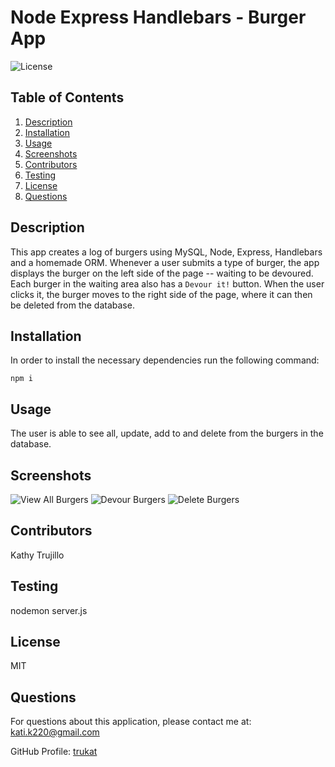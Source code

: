 # Node Express Handlebars - Burger App

![License](https://img.shields.io/badge/license-MIT-blue.svg)

## Table of Contents

1. [Description](#projectDescription)
2. [Installation](#installation)
3. [Usage](#usage)
4. [Screenshots](#screenshots)
5. [Contributors](#contributors)
6. [Testing](#testing)
7. [License](#license)
8. [Questions](#questions)

## Description

This app creates a log of burgers using MySQL, Node, Express, Handlebars and a homemade ORM. Whenever a user submits a type of burger, the app displays the burger on the left side of the page -- waiting to be devoured. Each burger in the waiting area also has a `Devour it!` button. When the user clicks it, the burger moves to the right side of the page, where it can then be deleted from the database.

## Installation

In order to install the necessary dependencies run the following command:

```
npm i
```

## Usage

The user is able to see all, update, add to and delete from the burgers in the database.

## Screenshots

![View All Burgers](https://user-images.githubusercontent.com/70115734/107737709-4a3e8a80-6cc2-11eb-8837-4fae6228904c.png)
![Devour Burgers](https://user-images.githubusercontent.com/70115734/107737713-4d397b00-6cc2-11eb-960e-13cf8e915eef.png)
![Delete Burgers](https://user-images.githubusercontent.com/70115734/107737716-4f9bd500-6cc2-11eb-8021-cc199b45ecd7.png)

## Contributors

Kathy Trujillo

## Testing

nodemon server.js

## License

MIT

## Questions

For questions about this application, please contact me at: kati.k220@gmail.com

GitHub Profile: [trukat](https://github.com/trukat/)
